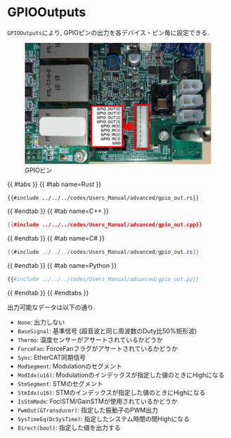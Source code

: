 # GPIOOutputs

`GPIOOutputs`により, GPIOピンの出力を各デバイス・ピン毎に設定できる.

<figure>
    <img src="../../fig/Users_Manual/gpio_pin.jpg"/>
    <figcaption>GPIOピン</figcaption>
</figure>

{{ #tabs }}
{{ #tab name=Rust }}
```rust,edition2024
{{#include ../../../codes/Users_Manual/advanced/gpio_out.rs}}
```
{{ #endtab }}
{{ #tab name=C++ }}
```cpp
{{#include ../../../codes/Users_Manual/advanced/gpio_out.cpp}}
```
{{ #endtab }}
{{ #tab name=C# }}
```cs
{{#include ../../../codes/Users_Manual/advanced/gpio_out.cs}}
```
{{ #endtab }}
{{ #tab name=Python }}
```python
{{#include ../../../codes/Users_Manual/advanced/gpio_out.py}}
```
{{ #endtab }}
{{ #endtabs }}

出力可能なデータは以下の通り.
- `None`: 出力しない
- `BaseSignal`: 基準信号 (超音波と同じ周波数のDuty比50%矩形波)
- `Thermo`: 温度センサーがアサートされているかどうか
- `ForceFan`: ForceFanフラグがアサートされているかどうか
- `Sync`: EtherCAT同期信号
- `ModSegment`: Modulationのセグメント
- `ModIdx(u16)`: Modulationのインデックスが指定した値のときにHighになる
- `StmSegment`: STMのセグメント
- `StmIdx(u16)`: STMのインデックスが指定した値のときにHighになる
- `IsStmMode`: FociSTM/GainSTMが使用されているかどうか
- `PwmOut(&Transducer)`: 指定した振動子のPWM出力
- `SysTimeEq(DcSysTime)`: 指定したシステム時間の間Highになる
- `Direct(bool)`: 指定した値を出力する
